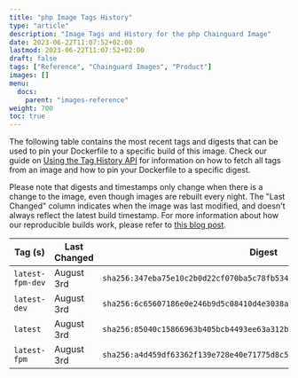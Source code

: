 ```yaml
---
title: "php Image Tags History"
type: "article"
description: "Image Tags and History for the php Chainguard Image"
date: 2023-06-22T11:07:52+02:00
lastmod: 2023-06-22T11:07:52+02:00
draft: false
tags: ["Reference", "Chainguard Images", "Product"]
images: []
menu:
  docs:
    parent: "images-reference"
weight: 700
toc: true
---
```


The following table contains the most recent tags and digests that can be used to pin your Dockerfile to a specific build of this image. Check our guide on [Using the Tag History API](/chainguard/chainguard-images/using-the-tag-history-api/) for information on how to fetch all tags from an image and how to pin your Dockerfile to a specific digest.

Please note that digests and timestamps only change when there is a change to the image, even though images are rebuilt every night. The "Last Changed" column indicates when the image was last modified, and doesn't always reflect the latest build timestamp. For more information about how our reproducible builds work, please refer to [this blog post](https://www.chainguard.dev/unchained/reproducing-chainguards-reproducible-image-builds).

| Tag (s)           | Last Changed | Digest                                                                    |
|-------------------|--------------|---------------------------------------------------------------------------|
|  `latest-fpm-dev` | August 3rd   | `sha256:347eba75e10c2b0d22cf070ba5c78fb5341c2780a8f17e2ad9ac6c70d722fcae` |
|  `latest-dev`     | August 3rd   | `sha256:6c65607186e0e246b9d5c08410d4e3038afd7e3e197cfc3c20134529fe304773` |
|  `latest`         | August 3rd   | `sha256:85040c15866963b405bcb4493ee63a312bed915c64b16d717d6f09d8f8674cd4` |
|  `latest-fpm`     | August 3rd   | `sha256:a4d459df63362f139e728e40e71775d8c5dfaaed1cd2a38fa7fbe16222511778` |
